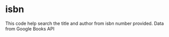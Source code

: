 # isbn
This code help search the title and author from isbn number provided. Data from Google Books API
